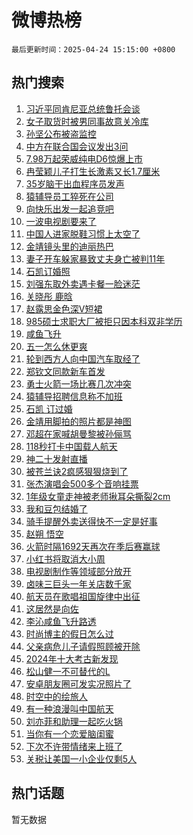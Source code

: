 # 微博热榜

`最后更新时间：2025-04-24 15:15:00 +0800`

## 热门搜索

1. [习近平同肯尼亚总统鲁托会谈](https://m.weibo.cn/search?containerid=100103type%3D1%26t%3D10%26q%3D%23%E4%B9%A0%E8%BF%91%E5%B9%B3%E5%90%8C%E8%82%AF%E5%B0%BC%E4%BA%9A%E6%80%BB%E7%BB%9F%E9%B2%81%E6%89%98%E4%BC%9A%E8%B0%88%23&stream_entry_id=51&isnewpage=1&extparam=seat%3D1%26stream_entry_id%3D51%26c_type%3D51%26pos%3D0%26q%3D%2523%25E4%25B9%25A0%25E8%25BF%2591%25E5%25B9%25B3%25E5%2590%258C%25E8%2582%25AF%25E5%25B0%25BC%25E4%25BA%259A%25E6%2580%25BB%25E7%25BB%259F%25E9%25B2%2581%25E6%2589%2598%25E4%25BC%259A%25E8%25B0%2588%2523%26dgr%3D0%26cate%3D10103%26filter_type%3Drealtimehot%26display_time%3D1745478899%26pre_seqid%3D17454788990490167157308)
1. [女子取货时被男同事故意关冷库](https://m.weibo.cn/search?containerid=100103type%3D1%26t%3D10%26q%3D%23%E5%A5%B3%E5%AD%90%E5%8F%96%E8%B4%A7%E6%97%B6%E8%A2%AB%E7%94%B7%E5%90%8C%E4%BA%8B%E6%95%85%E6%84%8F%E5%85%B3%E5%86%B7%E5%BA%93%23&stream_entry_id=31&isnewpage=1&extparam=seat%3D1%26c_type%3D31%26pos%3D0%26band_rank%3D1%26cate%3D5001%26realpos%3D1%26stream_entry_id%3D31%26flag%3D2%26filter_type%3Drealtimehot%26q%3D%2523%25E5%25A5%25B3%25E5%25AD%2590%25E5%258F%2596%25E8%25B4%25A7%25E6%2597%25B6%25E8%25A2%25AB%25E7%2594%25B7%25E5%2590%258C%25E4%25BA%258B%25E6%2595%2585%25E6%2584%258F%25E5%2585%25B3%25E5%2586%25B7%25E5%25BA%2593%2523%26dgr%3D0%26lcate%3D5001%26display_time%3D1745478899%26pre_seqid%3D17454788990490167157308)
1. [孙坚公布被盗监控](https://m.weibo.cn/search?containerid=100103type%3D1%26t%3D10%26q%3D%23%E5%AD%99%E5%9D%9A%E5%85%AC%E5%B8%83%E8%A2%AB%E7%9B%97%E7%9B%91%E6%8E%A7%23&stream_entry_id=31&isnewpage=1&extparam=seat%3D1%26c_type%3D31%26pos%3D1%26band_rank%3D2%26cate%3D5001%26realpos%3D2%26stream_entry_id%3D31%26flag%3D1%26filter_type%3Drealtimehot%26q%3D%2523%25E5%25AD%2599%25E5%259D%259A%25E5%2585%25AC%25E5%25B8%2583%25E8%25A2%25AB%25E7%259B%2597%25E7%259B%2591%25E6%258E%25A7%2523%26dgr%3D0%26lcate%3D5001%26display_time%3D1745478899%26pre_seqid%3D17454788990490167157308)
1. [中方在联合国会议发出3问](https://m.weibo.cn/search?containerid=100103type%3D1%26t%3D10%26q%3D%23%E4%B8%AD%E6%96%B9%E5%9C%A8%E8%81%94%E5%90%88%E5%9B%BD%E4%BC%9A%E8%AE%AE%E5%8F%91%E5%87%BA3%E9%97%AE%23&stream_entry_id=31&isnewpage=1&extparam=seat%3D1%26c_type%3D31%26pos%3D2%26band_rank%3D3%26cate%3D5001%26realpos%3D3%26stream_entry_id%3D31%26flag%3D0%26filter_type%3Drealtimehot%26q%3D%2523%25E4%25B8%25AD%25E6%2596%25B9%25E5%259C%25A8%25E8%2581%2594%25E5%2590%2588%25E5%259B%25BD%25E4%25BC%259A%25E8%25AE%25AE%25E5%258F%2591%25E5%2587%25BA3%25E9%2597%25AE%2523%26dgr%3D0%26lcate%3D5001%26display_time%3D1745478899%26pre_seqid%3D17454788990490167157308)
1. [7.98万起荣威纯电D6惊爆上市](https://m.weibo.cn/search?containerid=100103type%3D1%26t%3D10%26q%3D%237.98%E4%B8%87%E8%B5%B7%E8%8D%A3%E5%A8%81%E7%BA%AF%E7%94%B5D6%E6%83%8A%E7%88%86%E4%B8%8A%E5%B8%82%23&stream_entry_id=31&isnewpage=1&extparam=seat%3D1%26c_type%3D31%26pos%3D3%26band_rank%3D4%26cate%3D5001%26dgr%3D0%26adid%3D283925%26stream_entry_id%3D31%26topic_ad%3D1%26lcate%3D5001%26q%3D%25237.98%25E4%25B8%2587%25E8%25B5%25B7%25E8%258D%25A3%25E5%25A8%2581%25E7%25BA%25AF%25E7%2594%25B5D6%25E6%2583%258A%25E7%2588%2586%25E4%25B8%258A%25E5%25B8%2582%2523%26is_ad_pos%3D1%26filter_type%3Drealtimehot%26display_time%3D1745478899%26pre_seqid%3D17454788990490167157308)
1. [冉莹颖儿子打生长激素又长1.7厘米](https://m.weibo.cn/search?containerid=100103type%3D1%26t%3D10%26q%3D%23%E5%86%89%E8%8E%B9%E9%A2%96%E5%84%BF%E5%AD%90%E6%89%93%E7%94%9F%E9%95%BF%E6%BF%80%E7%B4%A0%E5%8F%88%E9%95%BF1.7%E5%8E%98%E7%B1%B3%23&stream_entry_id=31&isnewpage=1&extparam=seat%3D1%26c_type%3D31%26pos%3D4%26band_rank%3D4%26cate%3D5001%26realpos%3D4%26stream_entry_id%3D31%26flag%3D2%26filter_type%3Drealtimehot%26q%3D%2523%25E5%2586%2589%25E8%258E%25B9%25E9%25A2%2596%25E5%2584%25BF%25E5%25AD%2590%25E6%2589%2593%25E7%2594%259F%25E9%2595%25BF%25E6%25BF%2580%25E7%25B4%25A0%25E5%258F%2588%25E9%2595%25BF1.7%25E5%258E%2598%25E7%25B1%25B3%2523%26dgr%3D0%26lcate%3D5001%26display_time%3D1745478899%26pre_seqid%3D17454788990490167157308)
1. [35岁脑干出血程序员发声](https://m.weibo.cn/search?containerid=100103type%3D1%26t%3D10%26q%3D%2335%E5%B2%81%E8%84%91%E5%B9%B2%E5%87%BA%E8%A1%80%E7%A8%8B%E5%BA%8F%E5%91%98%E5%8F%91%E5%A3%B0%23&stream_entry_id=31&isnewpage=1&extparam=seat%3D1%26c_type%3D31%26pos%3D5%26band_rank%3D5%26cate%3D5001%26realpos%3D5%26stream_entry_id%3D31%26flag%3D0%26filter_type%3Drealtimehot%26q%3D%252335%25E5%25B2%2581%25E8%2584%2591%25E5%25B9%25B2%25E5%2587%25BA%25E8%25A1%2580%25E7%25A8%258B%25E5%25BA%258F%25E5%2591%2598%25E5%258F%2591%25E5%25A3%25B0%2523%26dgr%3D0%26lcate%3D5001%26display_time%3D1745478899%26pre_seqid%3D17454788990490167157308)
1. [猿辅导员工猝死在公司](https://m.weibo.cn/search?containerid=100103type%3D1%26t%3D10%26q%3D%23%E7%8C%BF%E8%BE%85%E5%AF%BC%E5%91%98%E5%B7%A5%E7%8C%9D%E6%AD%BB%E5%9C%A8%E5%85%AC%E5%8F%B8%23&stream_entry_id=31&isnewpage=1&extparam=seat%3D1%26c_type%3D31%26pos%3D6%26band_rank%3D6%26cate%3D5001%26realpos%3D6%26stream_entry_id%3D31%26flag%3D2%26filter_type%3Drealtimehot%26q%3D%2523%25E7%258C%25BF%25E8%25BE%2585%25E5%25AF%25BC%25E5%2591%2598%25E5%25B7%25A5%25E7%258C%259D%25E6%25AD%25BB%25E5%259C%25A8%25E5%2585%25AC%25E5%258F%25B8%2523%26dgr%3D0%26lcate%3D5001%26display_time%3D1745478899%26pre_seqid%3D17454788990490167157308)
1. [向快乐出发一起追竞吧](https://m.weibo.cn/search?containerid=100103type%3D1%26t%3D10%26q%3D%23%E5%90%91%E5%BF%AB%E4%B9%90%E5%87%BA%E5%8F%91%E4%B8%80%E8%B5%B7%E8%BF%BD%E7%AB%9E%E5%90%A7%23&stream_entry_id=31&isnewpage=1&extparam=seat%3D1%26c_type%3D31%26pos%3D7%26band_rank%3D7%26cate%3D5001%26dgr%3D0%26adid%3D283903%26stream_entry_id%3D31%26lcate%3D5001%26q%3D%2523%25E5%2590%2591%25E5%25BF%25AB%25E4%25B9%2590%25E5%2587%25BA%25E5%258F%2591%25E4%25B8%2580%25E8%25B5%25B7%25E8%25BF%25BD%25E7%25AB%259E%25E5%2590%25A7%2523%26is_ad_pos%3D1%26filter_type%3Drealtimehot%26display_time%3D1745478899%26pre_seqid%3D17454788990490167157308)
1. [一波电视剧要来了](https://m.weibo.cn/search?containerid=100103type%3D1%26t%3D10%26q%3D%23%E4%B8%80%E6%B3%A2%E7%94%B5%E8%A7%86%E5%89%A7%E8%A6%81%E6%9D%A5%E4%BA%86%23&stream_entry_id=31&isnewpage=1&extparam=seat%3D1%26c_type%3D31%26pos%3D8%26band_rank%3D7%26cate%3D5001%26realpos%3D7%26stream_entry_id%3D31%26flag%3D0%26filter_type%3Drealtimehot%26q%3D%2523%25E4%25B8%2580%25E6%25B3%25A2%25E7%2594%25B5%25E8%25A7%2586%25E5%2589%25A7%25E8%25A6%2581%25E6%259D%25A5%25E4%25BA%2586%2523%26dgr%3D0%26lcate%3D5001%26display_time%3D1745478899%26pre_seqid%3D17454788990490167157308)
1. [中国人进家脱鞋习惯上太空了](https://m.weibo.cn/search?containerid=100103type%3D1%26t%3D10%26q%3D%23%E4%B8%AD%E5%9B%BD%E4%BA%BA%E8%BF%9B%E5%AE%B6%E8%84%B1%E9%9E%8B%E4%B9%A0%E6%83%AF%E4%B8%8A%E5%A4%AA%E7%A9%BA%E4%BA%86%23&stream_entry_id=31&isnewpage=1&extparam=seat%3D1%26c_type%3D31%26pos%3D9%26band_rank%3D8%26cate%3D5001%26realpos%3D8%26stream_entry_id%3D31%26flag%3D1%26filter_type%3Drealtimehot%26q%3D%2523%25E4%25B8%25AD%25E5%259B%25BD%25E4%25BA%25BA%25E8%25BF%259B%25E5%25AE%25B6%25E8%2584%25B1%25E9%259E%258B%25E4%25B9%25A0%25E6%2583%25AF%25E4%25B8%258A%25E5%25A4%25AA%25E7%25A9%25BA%25E4%25BA%2586%2523%26dgr%3D0%26lcate%3D5001%26display_time%3D1745478899%26pre_seqid%3D17454788990490167157308)
1. [金靖镜头里的迪丽热巴](https://m.weibo.cn/search?containerid=100103type%3D1%26t%3D10%26q%3D%23%E9%87%91%E9%9D%96%E9%95%9C%E5%A4%B4%E9%87%8C%E7%9A%84%E8%BF%AA%E4%B8%BD%E7%83%AD%E5%B7%B4%23&stream_entry_id=31&isnewpage=1&extparam=seat%3D1%26c_type%3D31%26pos%3D10%26band_rank%3D9%26cate%3D5001%26realpos%3D9%26stream_entry_id%3D31%26flag%3D1%26filter_type%3Drealtimehot%26q%3D%2523%25E9%2587%2591%25E9%259D%2596%25E9%2595%259C%25E5%25A4%25B4%25E9%2587%258C%25E7%259A%2584%25E8%25BF%25AA%25E4%25B8%25BD%25E7%2583%25AD%25E5%25B7%25B4%2523%26dgr%3D0%26lcate%3D5001%26display_time%3D1745478899%26pre_seqid%3D17454788990490167157308)
1. [妻子开车躲家暴致丈夫身亡被判11年](https://m.weibo.cn/search?containerid=100103type%3D1%26t%3D10%26q%3D%23%E5%A6%BB%E5%AD%90%E5%BC%80%E8%BD%A6%E8%BA%B2%E5%AE%B6%E6%9A%B4%E8%87%B4%E4%B8%88%E5%A4%AB%E8%BA%AB%E4%BA%A1%E8%A2%AB%E5%88%A411%E5%B9%B4%23&stream_entry_id=31&isnewpage=1&extparam=seat%3D1%26c_type%3D31%26pos%3D11%26band_rank%3D10%26cate%3D5001%26realpos%3D10%26stream_entry_id%3D31%26flag%3D0%26filter_type%3Drealtimehot%26q%3D%2523%25E5%25A6%25BB%25E5%25AD%2590%25E5%25BC%2580%25E8%25BD%25A6%25E8%25BA%25B2%25E5%25AE%25B6%25E6%259A%25B4%25E8%2587%25B4%25E4%25B8%2588%25E5%25A4%25AB%25E8%25BA%25AB%25E4%25BA%25A1%25E8%25A2%25AB%25E5%2588%25A411%25E5%25B9%25B4%2523%26dgr%3D0%26lcate%3D5001%26display_time%3D1745478899%26pre_seqid%3D17454788990490167157308)
1. [石凯订婚照](https://m.weibo.cn/search?containerid=100103type%3D1%26t%3D10%26q%3D%23%E7%9F%B3%E5%87%AF%E8%AE%A2%E5%A9%9A%E7%85%A7%23&stream_entry_id=31&isnewpage=1&extparam=seat%3D1%26c_type%3D31%26pos%3D12%26band_rank%3D11%26cate%3D5001%26realpos%3D11%26stream_entry_id%3D31%26flag%3D2%26filter_type%3Drealtimehot%26q%3D%2523%25E7%259F%25B3%25E5%2587%25AF%25E8%25AE%25A2%25E5%25A9%259A%25E7%2585%25A7%2523%26dgr%3D0%26lcate%3D5001%26display_time%3D1745478899%26pre_seqid%3D17454788990490167157308)
1. [刘强东取外卖遇卡餐一脸迷茫](https://m.weibo.cn/search?containerid=100103type%3D1%26t%3D10%26q%3D%23%E5%88%98%E5%BC%BA%E4%B8%9C%E5%8F%96%E5%A4%96%E5%8D%96%E9%81%87%E5%8D%A1%E9%A4%90%E4%B8%80%E8%84%B8%E8%BF%B7%E8%8C%AB%23&stream_entry_id=31&isnewpage=1&extparam=seat%3D1%26c_type%3D31%26pos%3D13%26band_rank%3D12%26cate%3D5001%26realpos%3D12%26stream_entry_id%3D31%26flag%3D2%26filter_type%3Drealtimehot%26q%3D%2523%25E5%2588%2598%25E5%25BC%25BA%25E4%25B8%259C%25E5%258F%2596%25E5%25A4%2596%25E5%258D%2596%25E9%2581%2587%25E5%258D%25A1%25E9%25A4%2590%25E4%25B8%2580%25E8%2584%25B8%25E8%25BF%25B7%25E8%258C%25AB%2523%26dgr%3D0%26lcate%3D5001%26display_time%3D1745478899%26pre_seqid%3D17454788990490167157308)
1. [关晓彤 鹿晗](https://m.weibo.cn/search?containerid=100103type%3D1%26t%3D10%26q%3D%E5%85%B3%E6%99%93%E5%BD%A4+%E9%B9%BF%E6%99%97&stream_entry_id=31&isnewpage=1&extparam=seat%3D1%26c_type%3D31%26pos%3D14%26band_rank%3D13%26cate%3D5001%26realpos%3D13%26stream_entry_id%3D31%26flag%3D2%26filter_type%3Drealtimehot%26q%3D%25E5%2585%25B3%25E6%2599%2593%25E5%25BD%25A4%2520%25E9%25B9%25BF%25E6%2599%2597%26dgr%3D0%26lcate%3D5001%26display_time%3D1745478899%26pre_seqid%3D17454788990490167157308)
1. [赵露思金色深V短裙](https://m.weibo.cn/search?containerid=100103type%3D1%26t%3D10%26q%3D%23%E8%B5%B5%E9%9C%B2%E6%80%9D%E9%87%91%E8%89%B2%E6%B7%B1V%E7%9F%AD%E8%A3%99%23&stream_entry_id=31&isnewpage=1&extparam=seat%3D1%26c_type%3D31%26pos%3D15%26band_rank%3D14%26cate%3D5001%26realpos%3D14%26stream_entry_id%3D31%26flag%3D1%26filter_type%3Drealtimehot%26q%3D%2523%25E8%25B5%25B5%25E9%259C%25B2%25E6%2580%259D%25E9%2587%2591%25E8%2589%25B2%25E6%25B7%25B1V%25E7%259F%25AD%25E8%25A3%2599%2523%26dgr%3D0%26lcate%3D5001%26display_time%3D1745478899%26pre_seqid%3D17454788990490167157308)
1. [985硕士求职大厂被拒只因本科双非学历](https://m.weibo.cn/search?containerid=100103type%3D1%26t%3D10%26q%3D%23985%E7%A1%95%E5%A3%AB%E6%B1%82%E8%81%8C%E5%A4%A7%E5%8E%82%E8%A2%AB%E6%8B%92%E5%8F%AA%E5%9B%A0%E6%9C%AC%E7%A7%91%E5%8F%8C%E9%9D%9E%E5%AD%A6%E5%8E%86%23&stream_entry_id=31&isnewpage=1&extparam=seat%3D1%26c_type%3D31%26pos%3D16%26band_rank%3D15%26cate%3D5001%26realpos%3D15%26stream_entry_id%3D31%26flag%3D1%26filter_type%3Drealtimehot%26q%3D%2523985%25E7%25A1%2595%25E5%25A3%25AB%25E6%25B1%2582%25E8%2581%258C%25E5%25A4%25A7%25E5%258E%2582%25E8%25A2%25AB%25E6%258B%2592%25E5%258F%25AA%25E5%259B%25A0%25E6%259C%25AC%25E7%25A7%2591%25E5%258F%258C%25E9%259D%259E%25E5%25AD%25A6%25E5%258E%2586%2523%26dgr%3D0%26lcate%3D5001%26display_time%3D1745478899%26pre_seqid%3D17454788990490167157308)
1. [咸鱼飞升](https://m.weibo.cn/search?containerid=100103type%3D1%26t%3D10%26q%3D%E5%92%B8%E9%B1%BC%E9%A3%9E%E5%8D%87&stream_entry_id=31&isnewpage=1&extparam=seat%3D1%26c_type%3D31%26pos%3D17%26band_rank%3D16%26cate%3D5001%26realpos%3D16%26stream_entry_id%3D31%26flag%3D0%26filter_type%3Drealtimehot%26q%3D%25E5%2592%25B8%25E9%25B1%25BC%25E9%25A3%259E%25E5%258D%2587%26dgr%3D0%26lcate%3D5001%26display_time%3D1745478899%26pre_seqid%3D17454788990490167157308)
1. [五一怎么休更爽](https://m.weibo.cn/search?containerid=100103type%3D1%26t%3D10%26q%3D%23%E4%BA%94%E4%B8%80%E6%80%8E%E4%B9%88%E4%BC%91%E6%9B%B4%E7%88%BD%23&stream_entry_id=31&isnewpage=1&extparam=seat%3D1%26c_type%3D31%26pos%3D18%26band_rank%3D17%26cate%3D5001%26realpos%3D17%26stream_entry_id%3D31%26flag%3D1%26filter_type%3Drealtimehot%26q%3D%2523%25E4%25BA%2594%25E4%25B8%2580%25E6%2580%258E%25E4%25B9%2588%25E4%25BC%2591%25E6%259B%25B4%25E7%2588%25BD%2523%26dgr%3D0%26lcate%3D5001%26display_time%3D1745478899%26pre_seqid%3D17454788990490167157308)
1. [轮到西方人向中国汽车取经了](https://m.weibo.cn/search?containerid=100103type%3D1%26t%3D10%26q%3D%23%E8%BD%AE%E5%88%B0%E8%A5%BF%E6%96%B9%E4%BA%BA%E5%90%91%E4%B8%AD%E5%9B%BD%E6%B1%BD%E8%BD%A6%E5%8F%96%E7%BB%8F%E4%BA%86%23&stream_entry_id=31&isnewpage=1&extparam=seat%3D1%26c_type%3D31%26pos%3D19%26band_rank%3D18%26cate%3D5001%26realpos%3D18%26stream_entry_id%3D31%26flag%3D1%26filter_type%3Drealtimehot%26q%3D%2523%25E8%25BD%25AE%25E5%2588%25B0%25E8%25A5%25BF%25E6%2596%25B9%25E4%25BA%25BA%25E5%2590%2591%25E4%25B8%25AD%25E5%259B%25BD%25E6%25B1%25BD%25E8%25BD%25A6%25E5%258F%2596%25E7%25BB%258F%25E4%25BA%2586%2523%26dgr%3D0%26lcate%3D5001%26display_time%3D1745478899%26pre_seqid%3D17454788990490167157308)
1. [郑钦文同款新车首发](https://m.weibo.cn/search?containerid=100103type%3D1%26t%3D10%26q%3D%23%E9%83%91%E9%92%A6%E6%96%87%E5%90%8C%E6%AC%BE%E6%96%B0%E8%BD%A6%E9%A6%96%E5%8F%91%23&stream_entry_id=31&isnewpage=1&extparam=seat%3D1%26c_type%3D31%26pos%3D20%26band_rank%3D19%26cate%3D5001%26realpos%3D19%26stream_entry_id%3D31%26flag%3D1%26filter_type%3Drealtimehot%26q%3D%2523%25E9%2583%2591%25E9%2592%25A6%25E6%2596%2587%25E5%2590%258C%25E6%25AC%25BE%25E6%2596%25B0%25E8%25BD%25A6%25E9%25A6%2596%25E5%258F%2591%2523%26dgr%3D0%26lcate%3D5001%26display_time%3D1745478899%26pre_seqid%3D17454788990490167157308)
1. [勇士火箭一场比赛几次冲突](https://m.weibo.cn/search?containerid=100103type%3D1%26t%3D10%26q%3D%E5%8B%87%E5%A3%AB%E7%81%AB%E7%AE%AD%E4%B8%80%E5%9C%BA%E6%AF%94%E8%B5%9B%E5%87%A0%E6%AC%A1%E5%86%B2%E7%AA%81&stream_entry_id=31&isnewpage=1&extparam=seat%3D1%26c_type%3D31%26pos%3D21%26band_rank%3D20%26cate%3D5001%26realpos%3D20%26stream_entry_id%3D31%26flag%3D1%26filter_type%3Drealtimehot%26is_ai_ask%3D1%26q%3D%25E5%258B%2587%25E5%25A3%25AB%25E7%2581%25AB%25E7%25AE%25AD%25E4%25B8%2580%25E5%259C%25BA%25E6%25AF%2594%25E8%25B5%259B%25E5%2587%25A0%25E6%25AC%25A1%25E5%2586%25B2%25E7%25AA%2581%26dgr%3D0%26lcate%3D5001%26display_time%3D1745478899%26pre_seqid%3D17454788990490167157308)
1. [猿辅导招聘信息称不加班](https://m.weibo.cn/search?containerid=100103type%3D1%26t%3D10%26q%3D%23%E7%8C%BF%E8%BE%85%E5%AF%BC%E6%8B%9B%E8%81%98%E4%BF%A1%E6%81%AF%E7%A7%B0%E4%B8%8D%E5%8A%A0%E7%8F%AD%23&stream_entry_id=31&isnewpage=1&extparam=seat%3D1%26c_type%3D31%26pos%3D22%26band_rank%3D21%26cate%3D5001%26realpos%3D21%26stream_entry_id%3D31%26flag%3D1%26filter_type%3Drealtimehot%26q%3D%2523%25E7%258C%25BF%25E8%25BE%2585%25E5%25AF%25BC%25E6%258B%259B%25E8%2581%2598%25E4%25BF%25A1%25E6%2581%25AF%25E7%25A7%25B0%25E4%25B8%258D%25E5%258A%25A0%25E7%258F%25AD%2523%26dgr%3D0%26lcate%3D5001%26display_time%3D1745478899%26pre_seqid%3D17454788990490167157308)
1. [石凯 订过婚](https://m.weibo.cn/search?containerid=100103type%3D1%26t%3D10%26q%3D%E7%9F%B3%E5%87%AF+%E8%AE%A2%E8%BF%87%E5%A9%9A&stream_entry_id=31&isnewpage=1&extparam=seat%3D1%26c_type%3D31%26pos%3D23%26band_rank%3D22%26cate%3D5001%26realpos%3D22%26stream_entry_id%3D31%26flag%3D2%26filter_type%3Drealtimehot%26q%3D%25E7%259F%25B3%25E5%2587%25AF%2520%25E8%25AE%25A2%25E8%25BF%2587%25E5%25A9%259A%26dgr%3D0%26lcate%3D5001%26display_time%3D1745478899%26pre_seqid%3D17454788990490167157308)
1. [金靖用脚拍的照片都是神图](https://m.weibo.cn/search?containerid=100103type%3D1%26t%3D10%26q%3D%E9%87%91%E9%9D%96%E7%94%A8%E8%84%9A%E6%8B%8D%E7%9A%84%E7%85%A7%E7%89%87%E9%83%BD%E6%98%AF%E7%A5%9E%E5%9B%BE&stream_entry_id=31&isnewpage=1&extparam=seat%3D1%26c_type%3D31%26pos%3D24%26band_rank%3D23%26cate%3D5001%26realpos%3D23%26stream_entry_id%3D31%26flag%3D1%26filter_type%3Drealtimehot%26q%3D%25E9%2587%2591%25E9%259D%2596%25E7%2594%25A8%25E8%2584%259A%25E6%258B%258D%25E7%259A%2584%25E7%2585%25A7%25E7%2589%2587%25E9%2583%25BD%25E6%2598%25AF%25E7%25A5%259E%25E5%259B%25BE%26dgr%3D0%26lcate%3D5001%26display_time%3D1745478899%26pre_seqid%3D17454788990490167157308)
1. [邓超在家喊胡曼黎被孙俪骂](https://m.weibo.cn/search?containerid=100103type%3D1%26t%3D10%26q%3D%23%E9%82%93%E8%B6%85%E5%9C%A8%E5%AE%B6%E5%96%8A%E8%83%A1%E6%9B%BC%E9%BB%8E%E8%A2%AB%E5%AD%99%E4%BF%AA%E9%AA%82%23&stream_entry_id=31&isnewpage=1&extparam=seat%3D1%26c_type%3D31%26pos%3D25%26band_rank%3D24%26cate%3D5001%26realpos%3D24%26stream_entry_id%3D31%26flag%3D1%26filter_type%3Drealtimehot%26q%3D%2523%25E9%2582%2593%25E8%25B6%2585%25E5%259C%25A8%25E5%25AE%25B6%25E5%2596%258A%25E8%2583%25A1%25E6%259B%25BC%25E9%25BB%258E%25E8%25A2%25AB%25E5%25AD%2599%25E4%25BF%25AA%25E9%25AA%2582%2523%26dgr%3D0%26lcate%3D5001%26display_time%3D1745478899%26pre_seqid%3D17454788990490167157308)
1. [118秒打卡中国载人航天](https://m.weibo.cn/search?containerid=100103type%3D1%26t%3D10%26q%3D%23118%E7%A7%92%E6%89%93%E5%8D%A1%E4%B8%AD%E5%9B%BD%E8%BD%BD%E4%BA%BA%E8%88%AA%E5%A4%A9%23&stream_entry_id=31&isnewpage=1&extparam=seat%3D1%26c_type%3D31%26pos%3D26%26band_rank%3D25%26cate%3D5001%26realpos%3D25%26stream_entry_id%3D31%26flag%3D1%26filter_type%3Drealtimehot%26q%3D%2523118%25E7%25A7%2592%25E6%2589%2593%25E5%258D%25A1%25E4%25B8%25AD%25E5%259B%25BD%25E8%25BD%25BD%25E4%25BA%25BA%25E8%2588%25AA%25E5%25A4%25A9%2523%26dgr%3D0%26lcate%3D5001%26display_time%3D1745478899%26pre_seqid%3D17454788990490167157308)
1. [神二十发射直播](https://m.weibo.cn/search?containerid=100103type%3D1%26t%3D10%26q%3D%23%E7%A5%9E%E4%BA%8C%E5%8D%81%E5%8F%91%E5%B0%84%E7%9B%B4%E6%92%AD%23&stream_entry_id=31&isnewpage=1&extparam=seat%3D1%26c_type%3D31%26pos%3D27%26band_rank%3D26%26cate%3D5001%26realpos%3D26%26stream_entry_id%3D31%26flag%3D1%26filter_type%3Drealtimehot%26q%3D%2523%25E7%25A5%259E%25E4%25BA%258C%25E5%258D%2581%25E5%258F%2591%25E5%25B0%2584%25E7%259B%25B4%25E6%2592%25AD%2523%26dgr%3D0%26lcate%3D5001%26display_time%3D1745478899%26pre_seqid%3D17454788990490167157308)
1. [被苍兰诀2疯感狠狠烧到了](https://m.weibo.cn/search?containerid=100103type%3D1%26t%3D10%26q%3D%E8%A2%AB%E8%8B%8D%E5%85%B0%E8%AF%802%E7%96%AF%E6%84%9F%E7%8B%A0%E7%8B%A0%E7%83%A7%E5%88%B0%E4%BA%86&stream_entry_id=31&isnewpage=1&extparam=seat%3D1%26c_type%3D31%26pos%3D28%26band_rank%3D27%26cate%3D5001%26realpos%3D27%26stream_entry_id%3D31%26flag%3D0%26filter_type%3Drealtimehot%26q%3D%25E8%25A2%25AB%25E8%258B%258D%25E5%2585%25B0%25E8%25AF%25802%25E7%2596%25AF%25E6%2584%259F%25E7%258B%25A0%25E7%258B%25A0%25E7%2583%25A7%25E5%2588%25B0%25E4%25BA%2586%26dgr%3D0%26lcate%3D5001%26display_time%3D1745478899%26pre_seqid%3D17454788990490167157308)
1. [张杰演唱会500多个音响挂票](https://m.weibo.cn/search?containerid=100103type%3D1%26t%3D10%26q%3D%E5%BC%A0%E6%9D%B0%E6%BC%94%E5%94%B1%E4%BC%9A500%E5%A4%9A%E4%B8%AA%E9%9F%B3%E5%93%8D%E6%8C%82%E7%A5%A8&stream_entry_id=31&isnewpage=1&extparam=seat%3D1%26c_type%3D31%26pos%3D29%26band_rank%3D28%26cate%3D5001%26realpos%3D28%26stream_entry_id%3D31%26flag%3D0%26filter_type%3Drealtimehot%26q%3D%25E5%25BC%25A0%25E6%259D%25B0%25E6%25BC%2594%25E5%2594%25B1%25E4%25BC%259A500%25E5%25A4%259A%25E4%25B8%25AA%25E9%259F%25B3%25E5%2593%258D%25E6%258C%2582%25E7%25A5%25A8%26dgr%3D0%26lcate%3D5001%26display_time%3D1745478899%26pre_seqid%3D17454788990490167157308)
1. [1年级女童走神被老师揪耳朵撕裂2cm](https://m.weibo.cn/search?containerid=100103type%3D1%26t%3D10%26q%3D%231%E5%B9%B4%E7%BA%A7%E5%A5%B3%E7%AB%A5%E8%B5%B0%E7%A5%9E%E8%A2%AB%E8%80%81%E5%B8%88%E6%8F%AA%E8%80%B3%E6%9C%B5%E6%92%95%E8%A3%822cm%23&stream_entry_id=31&isnewpage=1&extparam=seat%3D1%26c_type%3D31%26pos%3D30%26band_rank%3D29%26cate%3D5001%26realpos%3D29%26stream_entry_id%3D31%26flag%3D1%26filter_type%3Drealtimehot%26q%3D%25231%25E5%25B9%25B4%25E7%25BA%25A7%25E5%25A5%25B3%25E7%25AB%25A5%25E8%25B5%25B0%25E7%25A5%259E%25E8%25A2%25AB%25E8%2580%2581%25E5%25B8%2588%25E6%258F%25AA%25E8%2580%25B3%25E6%259C%25B5%25E6%2592%2595%25E8%25A3%25822cm%2523%26dgr%3D0%26lcate%3D5001%26display_time%3D1745478899%26pre_seqid%3D17454788990490167157308)
1. [我和豆包结婚了](https://m.weibo.cn/search?containerid=100103type%3D1%26t%3D10%26q%3D%E6%88%91%E5%92%8C%E8%B1%86%E5%8C%85%E7%BB%93%E5%A9%9A%E4%BA%86&stream_entry_id=31&isnewpage=1&extparam=seat%3D1%26c_type%3D31%26pos%3D31%26band_rank%3D30%26cate%3D5001%26realpos%3D30%26stream_entry_id%3D31%26flag%3D0%26filter_type%3Drealtimehot%26q%3D%25E6%2588%2591%25E5%2592%258C%25E8%25B1%2586%25E5%258C%2585%25E7%25BB%2593%25E5%25A9%259A%25E4%25BA%2586%26dgr%3D0%26lcate%3D5001%26display_time%3D1745478899%26pre_seqid%3D17454788990490167157308)
1. [骑手提醒外卖送得快不一定是好事](https://m.weibo.cn/search?containerid=100103type%3D1%26t%3D10%26q%3D%23%E9%AA%91%E6%89%8B%E6%8F%90%E9%86%92%E5%A4%96%E5%8D%96%E9%80%81%E5%BE%97%E5%BF%AB%E4%B8%8D%E4%B8%80%E5%AE%9A%E6%98%AF%E5%A5%BD%E4%BA%8B%23&stream_entry_id=31&isnewpage=1&extparam=seat%3D1%26c_type%3D31%26pos%3D32%26band_rank%3D31%26cate%3D5001%26realpos%3D31%26stream_entry_id%3D31%26flag%3D1%26filter_type%3Drealtimehot%26q%3D%2523%25E9%25AA%2591%25E6%2589%258B%25E6%258F%2590%25E9%2586%2592%25E5%25A4%2596%25E5%258D%2596%25E9%2580%2581%25E5%25BE%2597%25E5%25BF%25AB%25E4%25B8%258D%25E4%25B8%2580%25E5%25AE%259A%25E6%2598%25AF%25E5%25A5%25BD%25E4%25BA%258B%2523%26dgr%3D0%26lcate%3D5001%26display_time%3D1745478899%26pre_seqid%3D17454788990490167157308)
1. [赵朔 悟空](https://m.weibo.cn/search?containerid=100103type%3D1%26t%3D10%26q%3D%E8%B5%B5%E6%9C%94+%E6%82%9F%E7%A9%BA&stream_entry_id=31&isnewpage=1&extparam=seat%3D1%26c_type%3D31%26pos%3D33%26band_rank%3D32%26cate%3D5001%26realpos%3D32%26stream_entry_id%3D31%26flag%3D0%26filter_type%3Drealtimehot%26q%3D%25E8%25B5%25B5%25E6%259C%2594%2520%25E6%2582%259F%25E7%25A9%25BA%26dgr%3D0%26lcate%3D5001%26display_time%3D1745478899%26pre_seqid%3D17454788990490167157308)
1. [火箭时隔1692天再次在季后赛赢球](https://m.weibo.cn/search?containerid=100103type%3D1%26t%3D10%26q%3D%23%E7%81%AB%E7%AE%AD%E6%97%B6%E9%9A%941692%E5%A4%A9%E5%86%8D%E6%AC%A1%E5%9C%A8%E5%AD%A3%E5%90%8E%E8%B5%9B%E8%B5%A2%E7%90%83%23&stream_entry_id=31&isnewpage=1&extparam=seat%3D1%26c_type%3D31%26pos%3D34%26band_rank%3D33%26cate%3D5001%26realpos%3D33%26stream_entry_id%3D31%26flag%3D1%26filter_type%3Drealtimehot%26q%3D%2523%25E7%2581%25AB%25E7%25AE%25AD%25E6%2597%25B6%25E9%259A%25941692%25E5%25A4%25A9%25E5%2586%258D%25E6%25AC%25A1%25E5%259C%25A8%25E5%25AD%25A3%25E5%2590%258E%25E8%25B5%259B%25E8%25B5%25A2%25E7%2590%2583%2523%26dgr%3D0%26lcate%3D5001%26display_time%3D1745478899%26pre_seqid%3D17454788990490167157308)
1. [小红书将取消大小周](https://m.weibo.cn/search?containerid=100103type%3D1%26t%3D10%26q%3D%23%E5%B0%8F%E7%BA%A2%E4%B9%A6%E5%B0%86%E5%8F%96%E6%B6%88%E5%A4%A7%E5%B0%8F%E5%91%A8%23&stream_entry_id=31&isnewpage=1&extparam=seat%3D1%26c_type%3D31%26pos%3D35%26band_rank%3D34%26cate%3D5001%26realpos%3D34%26stream_entry_id%3D31%26flag%3D0%26filter_type%3Drealtimehot%26q%3D%2523%25E5%25B0%258F%25E7%25BA%25A2%25E4%25B9%25A6%25E5%25B0%2586%25E5%258F%2596%25E6%25B6%2588%25E5%25A4%25A7%25E5%25B0%258F%25E5%2591%25A8%2523%26dgr%3D0%26lcate%3D5001%26display_time%3D1745478899%26pre_seqid%3D17454788990490167157308)
1. [电视剧制作等领域部分放开](https://m.weibo.cn/search?containerid=100103type%3D1%26t%3D10%26q%3D%23%E7%94%B5%E8%A7%86%E5%89%A7%E5%88%B6%E4%BD%9C%E7%AD%89%E9%A2%86%E5%9F%9F%E9%83%A8%E5%88%86%E6%94%BE%E5%BC%80%23&stream_entry_id=31&isnewpage=1&extparam=seat%3D1%26c_type%3D31%26pos%3D36%26band_rank%3D35%26cate%3D5001%26realpos%3D35%26stream_entry_id%3D31%26flag%3D1%26filter_type%3Drealtimehot%26q%3D%2523%25E7%2594%25B5%25E8%25A7%2586%25E5%2589%25A7%25E5%2588%25B6%25E4%25BD%259C%25E7%25AD%2589%25E9%25A2%2586%25E5%259F%259F%25E9%2583%25A8%25E5%2588%2586%25E6%2594%25BE%25E5%25BC%2580%2523%26dgr%3D0%26lcate%3D5001%26display_time%3D1745478899%26pre_seqid%3D17454788990490167157308)
1. [卤味三巨头一年关店数千家](https://m.weibo.cn/search?containerid=100103type%3D1%26t%3D10%26q%3D%23%E5%8D%A4%E5%91%B3%E4%B8%89%E5%B7%A8%E5%A4%B4%E4%B8%80%E5%B9%B4%E5%85%B3%E5%BA%97%E6%95%B0%E5%8D%83%E5%AE%B6%23&stream_entry_id=31&isnewpage=1&extparam=seat%3D1%26c_type%3D31%26pos%3D37%26band_rank%3D36%26cate%3D5001%26realpos%3D36%26stream_entry_id%3D31%26flag%3D1%26filter_type%3Drealtimehot%26q%3D%2523%25E5%258D%25A4%25E5%2591%25B3%25E4%25B8%2589%25E5%25B7%25A8%25E5%25A4%25B4%25E4%25B8%2580%25E5%25B9%25B4%25E5%2585%25B3%25E5%25BA%2597%25E6%2595%25B0%25E5%258D%2583%25E5%25AE%25B6%2523%26dgr%3D0%26lcate%3D5001%26display_time%3D1745478899%26pre_seqid%3D17454788990490167157308)
1. [航天员在歌唱祖国旋律中出征](https://m.weibo.cn/search?containerid=100103type%3D1%26t%3D10%26q%3D%23%E8%88%AA%E5%A4%A9%E5%91%98%E5%9C%A8%E6%AD%8C%E5%94%B1%E7%A5%96%E5%9B%BD%E6%97%8B%E5%BE%8B%E4%B8%AD%E5%87%BA%E5%BE%81%23&stream_entry_id=31&isnewpage=1&extparam=seat%3D1%26c_type%3D31%26pos%3D38%26band_rank%3D37%26cate%3D5001%26realpos%3D37%26stream_entry_id%3D31%26flag%3D1%26filter_type%3Drealtimehot%26q%3D%2523%25E8%2588%25AA%25E5%25A4%25A9%25E5%2591%2598%25E5%259C%25A8%25E6%25AD%258C%25E5%2594%25B1%25E7%25A5%2596%25E5%259B%25BD%25E6%2597%258B%25E5%25BE%258B%25E4%25B8%25AD%25E5%2587%25BA%25E5%25BE%2581%2523%26dgr%3D0%26lcate%3D5001%26display_time%3D1745478899%26pre_seqid%3D17454788990490167157308)
1. [这居然是向佐](https://m.weibo.cn/search?containerid=100103type%3D1%26t%3D10%26q%3D%E8%BF%99%E5%B1%85%E7%84%B6%E6%98%AF%E5%90%91%E4%BD%90&stream_entry_id=31&isnewpage=1&extparam=seat%3D1%26c_type%3D31%26pos%3D39%26band_rank%3D38%26cate%3D5001%26realpos%3D38%26stream_entry_id%3D31%26flag%3D0%26filter_type%3Drealtimehot%26q%3D%25E8%25BF%2599%25E5%25B1%2585%25E7%2584%25B6%25E6%2598%25AF%25E5%2590%2591%25E4%25BD%2590%26dgr%3D0%26lcate%3D5001%26display_time%3D1745478899%26pre_seqid%3D17454788990490167157308)
1. [李沁咸鱼飞升路透](https://m.weibo.cn/search?containerid=100103type%3D1%26t%3D10%26q%3D%23%E6%9D%8E%E6%B2%81%E5%92%B8%E9%B1%BC%E9%A3%9E%E5%8D%87%E8%B7%AF%E9%80%8F%23&stream_entry_id=31&isnewpage=1&extparam=seat%3D1%26c_type%3D31%26pos%3D40%26band_rank%3D39%26cate%3D5001%26realpos%3D39%26stream_entry_id%3D31%26flag%3D1%26filter_type%3Drealtimehot%26q%3D%2523%25E6%259D%258E%25E6%25B2%2581%25E5%2592%25B8%25E9%25B1%25BC%25E9%25A3%259E%25E5%258D%2587%25E8%25B7%25AF%25E9%2580%258F%2523%26dgr%3D0%26lcate%3D5001%26display_time%3D1745478899%26pre_seqid%3D17454788990490167157308)
1. [时尚博主的假日怎么过](https://m.weibo.cn/search?containerid=100103type%3D1%26t%3D10%26q%3D%E6%97%B6%E5%B0%9A%E5%8D%9A%E4%B8%BB%E7%9A%84%E5%81%87%E6%97%A5%E6%80%8E%E4%B9%88%E8%BF%87&stream_entry_id=31&isnewpage=1&extparam=seat%3D1%26c_type%3D31%26pos%3D41%26band_rank%3D40%26cate%3D5001%26realpos%3D40%26stream_entry_id%3D31%26flag%3D1%26filter_type%3Drealtimehot%26q%3D%25E6%2597%25B6%25E5%25B0%259A%25E5%258D%259A%25E4%25B8%25BB%25E7%259A%2584%25E5%2581%2587%25E6%2597%25A5%25E6%2580%258E%25E4%25B9%2588%25E8%25BF%2587%26dgr%3D0%26lcate%3D5001%26display_time%3D1745478899%26pre_seqid%3D17454788990490167157308)
1. [父亲病危儿子请假照顾被开除](https://m.weibo.cn/search?containerid=100103type%3D1%26t%3D10%26q%3D%23%E7%88%B6%E4%BA%B2%E7%97%85%E5%8D%B1%E5%84%BF%E5%AD%90%E8%AF%B7%E5%81%87%E7%85%A7%E9%A1%BE%E8%A2%AB%E5%BC%80%E9%99%A4%23&stream_entry_id=31&isnewpage=1&extparam=seat%3D1%26c_type%3D31%26pos%3D42%26band_rank%3D41%26cate%3D5001%26realpos%3D41%26stream_entry_id%3D31%26flag%3D0%26filter_type%3Drealtimehot%26q%3D%2523%25E7%2588%25B6%25E4%25BA%25B2%25E7%2597%2585%25E5%258D%25B1%25E5%2584%25BF%25E5%25AD%2590%25E8%25AF%25B7%25E5%2581%2587%25E7%2585%25A7%25E9%25A1%25BE%25E8%25A2%25AB%25E5%25BC%2580%25E9%2599%25A4%2523%26dgr%3D0%26lcate%3D5001%26display_time%3D1745478899%26pre_seqid%3D17454788990490167157308)
1. [2024年十大考古新发现](https://m.weibo.cn/search?containerid=100103type%3D1%26t%3D10%26q%3D%232024%E5%B9%B4%E5%8D%81%E5%A4%A7%E8%80%83%E5%8F%A4%E6%96%B0%E5%8F%91%E7%8E%B0%23&stream_entry_id=31&isnewpage=1&extparam=seat%3D1%26c_type%3D31%26pos%3D43%26band_rank%3D42%26cate%3D5001%26realpos%3D42%26stream_entry_id%3D31%26flag%3D0%26filter_type%3Drealtimehot%26q%3D%25232024%25E5%25B9%25B4%25E5%258D%2581%25E5%25A4%25A7%25E8%2580%2583%25E5%258F%25A4%25E6%2596%25B0%25E5%258F%2591%25E7%258E%25B0%2523%26dgr%3D0%26lcate%3D5001%26display_time%3D1745478899%26pre_seqid%3D17454788990490167157308)
1. [松山健一不可替代的L](https://m.weibo.cn/search?containerid=100103type%3D1%26t%3D10%26q%3D%E6%9D%BE%E5%B1%B1%E5%81%A5%E4%B8%80%E4%B8%8D%E5%8F%AF%E6%9B%BF%E4%BB%A3%E7%9A%84L&stream_entry_id=31&isnewpage=1&extparam=seat%3D1%26c_type%3D31%26pos%3D44%26band_rank%3D43%26cate%3D5001%26realpos%3D43%26stream_entry_id%3D31%26flag%3D1%26filter_type%3Drealtimehot%26q%3D%25E6%259D%25BE%25E5%25B1%25B1%25E5%2581%25A5%25E4%25B8%2580%25E4%25B8%258D%25E5%258F%25AF%25E6%259B%25BF%25E4%25BB%25A3%25E7%259A%2584L%26dgr%3D0%26lcate%3D5001%26display_time%3D1745478899%26pre_seqid%3D17454788990490167157308)
1. [安卓朋友圈可发实况照片了](https://m.weibo.cn/search?containerid=100103type%3D1%26t%3D10%26q%3D%23%E5%AE%89%E5%8D%93%E6%9C%8B%E5%8F%8B%E5%9C%88%E5%8F%AF%E5%8F%91%E5%AE%9E%E5%86%B5%E7%85%A7%E7%89%87%E4%BA%86%23&stream_entry_id=31&isnewpage=1&extparam=seat%3D1%26c_type%3D31%26pos%3D45%26band_rank%3D44%26cate%3D5001%26realpos%3D44%26stream_entry_id%3D31%26flag%3D1%26filter_type%3Drealtimehot%26q%3D%2523%25E5%25AE%2589%25E5%258D%2593%25E6%259C%258B%25E5%258F%258B%25E5%259C%2588%25E5%258F%25AF%25E5%258F%2591%25E5%25AE%259E%25E5%2586%25B5%25E7%2585%25A7%25E7%2589%2587%25E4%25BA%2586%2523%26dgr%3D0%26lcate%3D5001%26display_time%3D1745478899%26pre_seqid%3D17454788990490167157308)
1. [时空中的绘旅人](https://m.weibo.cn/search?containerid=100103type%3D1%26t%3D10%26q%3D%23%E6%97%B6%E7%A9%BA%E4%B8%AD%E7%9A%84%E7%BB%98%E6%97%85%E4%BA%BA%23&stream_entry_id=31&isnewpage=1&extparam=seat%3D1%26c_type%3D31%26pos%3D46%26band_rank%3D45%26cate%3D5001%26realpos%3D45%26stream_entry_id%3D31%26flag%3D1%26filter_type%3Drealtimehot%26q%3D%2523%25E6%2597%25B6%25E7%25A9%25BA%25E4%25B8%25AD%25E7%259A%2584%25E7%25BB%2598%25E6%2597%2585%25E4%25BA%25BA%2523%26dgr%3D0%26lcate%3D5001%26display_time%3D1745478899%26pre_seqid%3D17454788990490167157308)
1. [有一种浪漫叫中国航天](https://m.weibo.cn/search?containerid=100103type%3D1%26t%3D10%26q%3D%23%E6%9C%89%E4%B8%80%E7%A7%8D%E6%B5%AA%E6%BC%AB%E5%8F%AB%E4%B8%AD%E5%9B%BD%E8%88%AA%E5%A4%A9%23&stream_entry_id=31&isnewpage=1&extparam=seat%3D1%26c_type%3D31%26pos%3D47%26band_rank%3D46%26cate%3D5001%26realpos%3D46%26stream_entry_id%3D31%26flag%3D0%26filter_type%3Drealtimehot%26q%3D%2523%25E6%259C%2589%25E4%25B8%2580%25E7%25A7%258D%25E6%25B5%25AA%25E6%25BC%25AB%25E5%258F%25AB%25E4%25B8%25AD%25E5%259B%25BD%25E8%2588%25AA%25E5%25A4%25A9%2523%26dgr%3D0%26lcate%3D5001%26display_time%3D1745478899%26pre_seqid%3D17454788990490167157308)
1. [刘亦菲和助理一起吃火锅](https://m.weibo.cn/search?containerid=100103type%3D1%26t%3D10%26q%3D%23%E5%88%98%E4%BA%A6%E8%8F%B2%E5%92%8C%E5%8A%A9%E7%90%86%E4%B8%80%E8%B5%B7%E5%90%83%E7%81%AB%E9%94%85%23&stream_entry_id=31&isnewpage=1&extparam=seat%3D1%26c_type%3D31%26pos%3D48%26band_rank%3D47%26cate%3D5001%26realpos%3D47%26stream_entry_id%3D31%26flag%3D1%26filter_type%3Drealtimehot%26q%3D%2523%25E5%2588%2598%25E4%25BA%25A6%25E8%258F%25B2%25E5%2592%258C%25E5%258A%25A9%25E7%2590%2586%25E4%25B8%2580%25E8%25B5%25B7%25E5%2590%2583%25E7%2581%25AB%25E9%2594%2585%2523%26dgr%3D0%26lcate%3D5001%26display_time%3D1745478899%26pre_seqid%3D17454788990490167157308)
1. [当你有一个恋爱脑闺蜜](https://m.weibo.cn/search?containerid=100103type%3D1%26t%3D10%26q%3D%23%E5%BD%93%E4%BD%A0%E6%9C%89%E4%B8%80%E4%B8%AA%E6%81%8B%E7%88%B1%E8%84%91%E9%97%BA%E8%9C%9C%23&stream_entry_id=31&isnewpage=1&extparam=seat%3D1%26c_type%3D31%26pos%3D49%26band_rank%3D48%26cate%3D5001%26realpos%3D48%26stream_entry_id%3D31%26flag%3D1%26filter_type%3Drealtimehot%26q%3D%2523%25E5%25BD%2593%25E4%25BD%25A0%25E6%259C%2589%25E4%25B8%2580%25E4%25B8%25AA%25E6%2581%258B%25E7%2588%25B1%25E8%2584%2591%25E9%2597%25BA%25E8%259C%259C%2523%26dgr%3D0%26lcate%3D5001%26display_time%3D1745478899%26pre_seqid%3D17454788990490167157308)
1. [下次不许带情绪来上班了](https://m.weibo.cn/search?containerid=100103type%3D1%26t%3D10%26q%3D%E4%B8%8B%E6%AC%A1%E4%B8%8D%E8%AE%B8%E5%B8%A6%E6%83%85%E7%BB%AA%E6%9D%A5%E4%B8%8A%E7%8F%AD%E4%BA%86&stream_entry_id=31&isnewpage=1&extparam=seat%3D1%26c_type%3D31%26pos%3D50%26band_rank%3D49%26cate%3D5001%26realpos%3D49%26stream_entry_id%3D31%26flag%3D1%26filter_type%3Drealtimehot%26q%3D%25E4%25B8%258B%25E6%25AC%25A1%25E4%25B8%258D%25E8%25AE%25B8%25E5%25B8%25A6%25E6%2583%2585%25E7%25BB%25AA%25E6%259D%25A5%25E4%25B8%258A%25E7%258F%25AD%25E4%25BA%2586%26dgr%3D0%26lcate%3D5001%26display_time%3D1745478899%26pre_seqid%3D17454788990490167157308)
1. [关税让美国一小企业仅剩5人](https://m.weibo.cn/search?containerid=100103type%3D1%26t%3D10%26q%3D%23%E5%85%B3%E7%A8%8E%E8%AE%A9%E7%BE%8E%E5%9B%BD%E4%B8%80%E5%B0%8F%E4%BC%81%E4%B8%9A%E4%BB%85%E5%89%A95%E4%BA%BA%23&stream_entry_id=31&isnewpage=1&extparam=seat%3D1%26c_type%3D31%26pos%3D51%26band_rank%3D50%26cate%3D5001%26realpos%3D50%26stream_entry_id%3D31%26flag%3D0%26filter_type%3Drealtimehot%26q%3D%2523%25E5%2585%25B3%25E7%25A8%258E%25E8%25AE%25A9%25E7%25BE%258E%25E5%259B%25BD%25E4%25B8%2580%25E5%25B0%258F%25E4%25BC%2581%25E4%25B8%259A%25E4%25BB%2585%25E5%2589%25A95%25E4%25BA%25BA%2523%26dgr%3D0%26lcate%3D5001%26display_time%3D1745478899%26pre_seqid%3D17454788990490167157308)

## 热门话题

暂无数据

